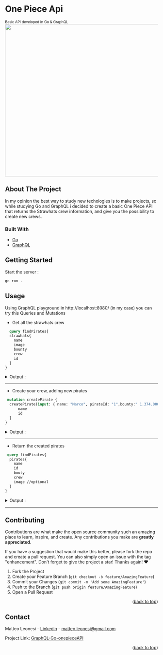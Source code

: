 
  <h1>One Piece Api</h1>
   <sub> Basic API developed in Go & GraphQL</sub>

<br />
<div align="center">
  <a>
    <img src="https://i.redd.it/ygl8uumwnpt51.png" width="680" height="500">
  </a>
</div>



## About The Project
In my opinion the best way to study new techologies is to make projects, so while studying Go and GraphQL i decided to create a basic One Piece API that returns the Strawhats crew information, and give you the possibility to create new crews. 


### Built With
* [Go](https://go.dev/)
* [GraphQL](https://graphql.org/)

<!-- GETTING STARTED -->
## Getting Started
Start the server : 
  ```sh
  go run .
  ```

## Usage

Using GraphQL playground in http://localhost:8080/ (in my case) you can try this Queries and Mutations

* Get all the strawhats crew 
```graphql
  query findPirates{
  strawhats{
    name
    image
    bounty
    crew
    id
  }
}
  ```
  
  
<details>
  <summary>Output :</summary>
  
  ```graphql
 {
  "data": {
    "strawhats": [
      {
        "name": "Monkey D. Luffy",
        "image": "https://rb.gy/xz0x9h",
        "bounty": "1,500,000,000",
        "crew": "Strawhats",
        "id": "01"
      },
      {
        "name": "Roronoa Zoro",
        "image": "https://rb.gy/imkdhx",
        "bounty": "320,000,000",
        "crew": "Strawhats",
        "id": "02"
      },
      {
        "name": "Nami",
        "image": "https://rb.gy/dncyia",
        "bounty": "66,000,000",
        "crew": "Strawhats",
        "id": "03"
      },
      {
        "name": "God Usop",
        "image": "https://rb.gy/xa68o1",
        "bounty": "200,000,000",
        "crew": "Strawhats",
        "id": "04"
      },
      {
        "name": "Vinsmoke Sanji ",
        "image": "https://rb.gy/sofr7o",
        "bounty": "330,000,000",
        "crew": "Strawhats",
        "id": "05"
      },
      {
        "name": "Tony Tony Chopper",
        "image": "https://rb.gy/oh2nmv",
        "bounty": "100",
        "crew": "Strawhats",
        "id": "06"
      },
      {
        "name": "Nico Robin",
        "image": "https://rb.gy/5puvys",
        "bounty": "130,000,000",
        "crew": "Strawhats",
        "id": "07"
      },
      {
        "name": "Brook",
        "image": "https://rb.gy/5kelik",
        "bounty": "83,000,000",
        "crew": "Strawhats",
        "id": "08"
      },
      {
        "name": "Jimbei",
        "image": "https://rb.gy/mafbmm",
        "bounty": "83,000,000",
        "crew": "Strawhats",
        "id": "09"
      },
      {
        "name": "Neferutari Bibi",
        "image": "https://rb.gy/zddixu",
        "bounty": "0",
        "crew": "Strawhats",
        "id": "11"
      }
    ]
  }
}
  ```
</details>

---


* Create your crew, adding new pirates 
```graphql
 mutation createPirate {
  createPirate(input: { name: "Marco", pirateId: "1",bounty:" 1.374.000.000",crew:"Whitebeard crew",image:"null"}) {
	  name
	  id
  }
}
  ```
<details>
  <summary>Output :</summary>
  
  ```graphql
 {
  "data": {
    "createPirate": {
      "name": "Marco",
      "id": "T8674665223082153551",
    }
  }
}
  ```
</details>

---

* Return the created pirates 
```graphql
 query findPirates{
  pirates{
    name
    id
    bouty
    crew
    image //optional
  }
}
  ```
<details>
  <summary>Output :</summary>
  
  ```graphql
 {
  "data": {
    "pirates": [
      {
        "name": "Edward Newgate",
        "id": "T5577006791947779410",
        "bounty": "5,046,000,000",
        "crew": "Whitebeard crew",
        "image": null
      },
      {
        "name": "Marco",
        "id": "T8674665223082153551",
        "bounty": "1.374.000.000",
        "crew": "Whitebeard crew",
        "image": "null" 
      }
    ]
  }
}
  ```
</details>

---

## Contributing

Contributions are what make the open source community such an amazing place to learn, inspire, and create. Any contributions you make are **greatly appreciated**. 

If you have a suggestion that would make this better, please fork the repo and create a pull request. You can also simply open an issue with the tag "enhancement".
Don't forget to give the project a star! Thanks again! ❤️

1. Fork the Project
2. Create your Feature Branch (`git checkout -b feature/AmazingFeature`)
3. Commit your Changes (`git commit -m 'Add some AmazingFeature'`)
4. Push to the Branch (`git push origin feature/AmazingFeature`)
5. Open a Pull Request

<p align="right">(<a href="#top">back to top</a>)</p>


## Contact

Matteo Leonesi - [Linkedin](https://www.linkedin.com/in/matteo-leonesi-228867138/) - matteo.leonesi@gmail.com

Project Link: [GraphQL-Go-onepieceAPI](https://github.com/MatteoLeonesi/GraphQL-Go-onepieceAPI)

<p align="right">(<a href="#top">back to top</a>)</p>


